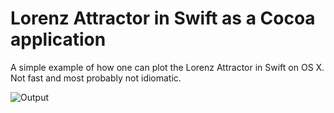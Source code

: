 Lorenz Attractor in Swift as a Cocoa application
================================================

A simple example of how one can plot the Lorenz Attractor in Swift on OS X. Not fast and most probably not idiomatic.

![Output](https://dl.dropboxusercontent.com/u/26840/lorenz_attractor_cocoa_swift.png)
